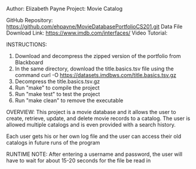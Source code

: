 Author: Elizabeth Payne
Project: Movie Catalog

GitHub Repository: https://github.com/ehpayne/MovieDatabasePortfolioCS201.git
Data File Download Link: https://www.imdb.com/interfaces/
Video Tutorial: 

INSTRUCTIONS:
1. Download and decompress the zipped version of the portfolio from Blackboard
2.  In the same directory, download the title.basics.tsv file using the command curl -O https://datasets.imdbws.com/title.basics.tsv.gz
3.  Decompress the title.basics.tsv.gz
4. Run "make" to compile the project
5. Run "make test" to test the project
6. Run "make clean" to remove the executable



OVERVIEW:
This project is a movie database and it allows the user to create, retrieve, update, and delete
movie records to a catalog. The user is allowed multiple catalogs and is even provided with a search 
history. 

Each user gets his or her own log file and the user can access their old catalogs in future runs of the program

RUNTIME NOTE:
After entering a username and password, the user will have to wait for about 15-20 seconds for the file be read in
